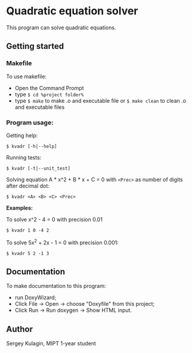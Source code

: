 # Quadratic equation solver

This program can solve quadratic equations.

## Getting started

### Makefile

To use makefile:
- Open the Command Prompt
- type `$ cd %project folder%`
- type `$ make` to make .o and executable file or `$ make clean` to clean .o and executable files

### Program usage:

Getting help:

```
$ kvadr [-h|--help]
```
Running tests:

```
$ kvadr [-t|--unit_test]
```

Solving equation A * x^2 + B * x + C = 0 with `<Prec>` as number of digits after decimal dot:

```
$ kvadr <A> <B> <C> <Prec>
```

**Examples:**

To solve x^2 - 4 = 0 with precision 0.01
```
$ kvadr 1 0 -4 2  
```

To solve 5x<sup>2</sup> + 2x - 1 = 0 with precision 0.001:
```
$ kvadr 5 2 -1 3 
```

## Documentation

To make documentation to this program:
- run DoxyWizard;
- Click File -> Open -> choose "Doxyfile" from this project;
- Click Run -> Run doxygen -> Show HTML input.

## Author
Sergey Kulagin, MIPT 1-year student	
		